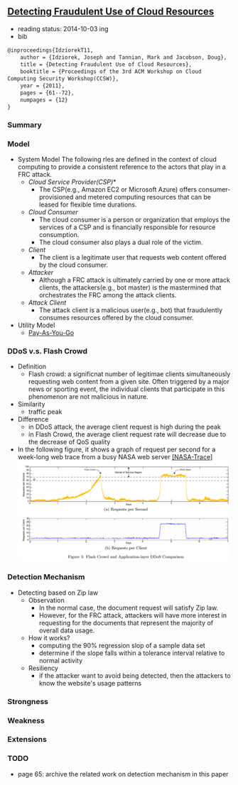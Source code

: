 [Detecting Fraudulent Use of Cloud Resources]()
---

- reading status: 2014-10-03 ing
- bib
```
@inproceedings{IdziorekT11,
    author = {Idziorek, Joseph and Tannian, Mark and Jacobson, Doug},
    title = {Detecting Fraudulent Use of Cloud Resources},
    booktitle = {Proceedings of the 3rd ACM Workshop on Cloud Computing Security Workshop(CCSW)},
    year = {2011},
    pages = {61--72},
    numpages = {12}
} 
```

### Summary

### Model
- System Model
The following rles are defined in the context of cloud computing to provide a consistent reference to the actors that play in a FRC attack.
    - *Cloud Service Provider(CSP)**
      - The CSP(e.g., Amazon EC2 or Microsoft Azure) offers consumer-provisioned and metered computing resources that can be leased for flexible time durations.
    - *Cloud Consumer*
        - The cloud consumer is a person or organization that employs the services of a CSP and is financially responsible for resource consumption. 
        - The cloud consumer also plays a dual role of the victim.
    - *Client*
        - The client is a legitimate user that requests web content offered by the cloud consumer.
    - *Attacker*
        - Although a FRC attack is ultimately carried by one or more attack clients, the attackers(e.g., bot master) is the mastermined that orchestrates the FRC among the attack clients. 
    - *Attack Client*
        - The attack client is a malicious user(e.g., bot) that fraudulently consumes resources offered by the cloud consumer. 
- Utility Model
    - [Pay-As-You-Go](../Cloud/file/pricing.md)
    
### DDoS v.s. Flash Crowd
- Definition
    - Flash crowd: a significnat number of legitimae clients simultaneously requesting web content from a given site. Often triggered by a major news or sporting event, the individual clients that participate in this phenomenon are not malicious in nature.
- Similarity
    - traffic peak
- Difference
    - in DDoS attack, the average client request is high during the peak
    - in Flash Crowd, the average client request rate will decrease due to the decrease of QoS quality
- In the following figure, it shows a graph of request per second for a week-long web trace from a busy NASA web server [[NASA-Trace]](ftp://ita.ee.lbl.gov/html/contrib/NASA-HTTP.html)
    <div align = "center">
        <img src= "../figs/DDoS-Flash-Crowd.PNG" width = "800px" />
    </div>

### Detection Mechanism
- Detecting based on Zip law
    - Observation
        - In the normal case, the document request will satisfy Zip law.
        - However, for the FRC attack, attackers will have more interest in requesting for the documents that represent the majority of overall data usage. 
    - How it works?
        - computing the 90% regression slop of a sample data set
        - determine if the slope falls within a tolerance interval relative to normal activity
    - Resiliency
        - if the attacker want to avoid being detected, then the attackers to know the website's usage patterns
        
### Strongness

### Weakness


### Extensions

### TODO
- page 65: archive the related work on detection mechanism in this paper 
